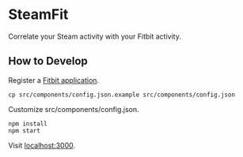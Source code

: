 # SteamFit

Correlate your Steam activity with your Fitbit activity.

## How to Develop

Register a [Fitbit application](https://dev.fitbit.com/apps/new).

    cp src/components/config.json.example src/components/config.json

Customize src/components/config.json.

    npm install
    npm start

Visit [localhost:3000](http://localhost:3000/).
